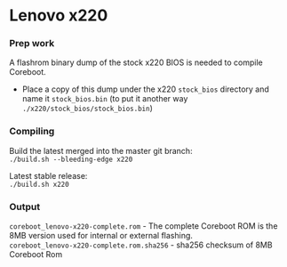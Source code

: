 # Lenovo x220

### Prep work
A flashrom binary dump of the stock x220 BIOS is needed to compile Coreboot.

* Place a copy of this dump under the x220 `stock_bios` directory and name it `stock_bios.bin` (to put it another way `./x220/stock_bios/stock_bios.bin`)

### Compiling
Build the latest merged into the master git branch:  
`./build.sh --bleeding-edge x220`

Latest stable release:  
 `./build.sh x220`

### Output

`coreboot_lenovo-x220-complete.rom` - The complete Coreboot ROM is the 8MB version used for internal or external flashing.   
`coreboot_lenovo-x220-complete.rom.sha256` - sha256 checksum of 8MB Coreboot Rom
